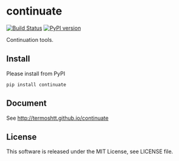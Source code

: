 continuate
==========

[![Build Status](https://travis-ci.org/termoshtt/continuate.svg?branch=master)](https://travis-ci.org/termoshtt/continuate)
[![PyPI version](https://badge.fury.io/py/continuate.svg)](https://badge.fury.io/py/continuate)

Continuation tools.

Install
-------
Please install from PyPI

```command
pip install continuate
```

Document
---------
See http://termoshtt.github.io/continuate


License
-------
This software is released under the MIT License, see LICENSE file.
